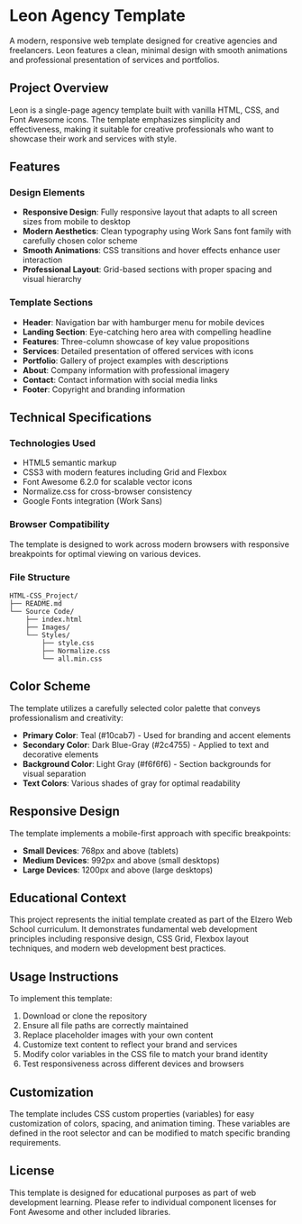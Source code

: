 # Leon Agency Template

A modern, responsive web template designed for creative agencies and freelancers. Leon features a clean, minimal design with smooth animations and professional presentation of services and portfolios.

## Project Overview

Leon is a single-page agency template built with vanilla HTML, CSS, and Font Awesome icons. The template emphasizes simplicity and effectiveness, making it suitable for creative professionals who want to showcase their work and services with style.

## Features

### Design Elements
- **Responsive Design**: Fully responsive layout that adapts to all screen sizes from mobile to desktop
- **Modern Aesthetics**: Clean typography using Work Sans font family with carefully chosen color scheme
- **Smooth Animations**: CSS transitions and hover effects enhance user interaction
- **Professional Layout**: Grid-based sections with proper spacing and visual hierarchy

### Template Sections
- **Header**: Navigation bar with hamburger menu for mobile devices
- **Landing Section**: Eye-catching hero area with compelling headline
- **Features**: Three-column showcase of key value propositions
- **Services**: Detailed presentation of offered services with icons
- **Portfolio**: Gallery of project examples with descriptions
- **About**: Company information with professional imagery
- **Contact**: Contact information with social media links
- **Footer**: Copyright and branding information

## Technical Specifications

### Technologies Used
- HTML5 semantic markup
- CSS3 with modern features including Grid and Flexbox
- Font Awesome 6.2.0 for scalable vector icons
- Normalize.css for cross-browser consistency
- Google Fonts integration (Work Sans)

### Browser Compatibility
The template is designed to work across modern browsers with responsive breakpoints for optimal viewing on various devices.

### File Structure
```
HTML-CSS_Project/
├── README.md
└── Source Code/
    ├── index.html
    ├── Images/
    └── Styles/
        ├── style.css
        ├── Normalize.css
        └── all.min.css
```

## Color Scheme

The template utilizes a carefully selected color palette that conveys professionalism and creativity:

- **Primary Color**: Teal (#10cab7) - Used for branding and accent elements
- **Secondary Color**: Dark Blue-Gray (#2c4755) - Applied to text and decorative elements
- **Background Color**: Light Gray (#f6f6f6) - Section backgrounds for visual separation
- **Text Colors**: Various shades of gray for optimal readability

## Responsive Design

The template implements a mobile-first approach with specific breakpoints:

- **Small Devices**: 768px and above (tablets)
- **Medium Devices**: 992px and above (small desktops)
- **Large Devices**: 1200px and above (large desktops)

## Educational Context

This project represents the initial template created as part of the Elzero Web School curriculum. It demonstrates fundamental web development principles including responsive design, CSS Grid, Flexbox layout techniques, and modern web development best practices.

## Usage Instructions

To implement this template:

1. Download or clone the repository
2. Ensure all file paths are correctly maintained
3. Replace placeholder images with your own content
4. Customize text content to reflect your brand and services
5. Modify color variables in the CSS file to match your brand identity
6. Test responsiveness across different devices and browsers

## Customization

The template includes CSS custom properties (variables) for easy customization of colors, spacing, and animation timing. These variables are defined in the root selector and can be modified to match specific branding requirements.

## License

This template is designed for educational purposes as part of web development learning. Please refer to individual component licenses for Font Awesome and other included libraries.
